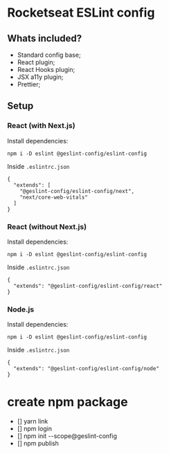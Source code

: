 # Rocketseat ESLint config

## Whats included?

- Standard config base;
- React plugin;
- React Hooks plugin;
- JSX a11y plugin;
- Prettier;

## Setup

### React (with Next.js)

Install dependencies:
```
npm i -D eslint @geslint-config/eslint-config
```
Inside `.eslintrc.json`
```
{
  "extends": [
    "@geslint-config/eslint-config/next", 
    "next/core-web-vitals"
  ]
}
```

### React (without Next.js)

Install dependencies:
```
npm i -D eslint @geslint-config/eslint-config
```
Inside `.eslintrc.json`
```
{
  "extends": "@geslint-config/eslint-config/react"
}
```

### Node.js

Install dependencies:
```
npm i -D eslint @geslint-config/eslint-config
```
Inside `.eslintrc.json`
```
{
  "extends": "@geslint-config/eslint-config/node"
}
```

# create npm package
- [] yarn link
- [] npm login
- [] npm init --scope@geslint-config
- [] npm publish